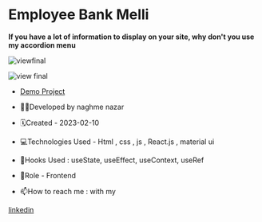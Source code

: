 
# Employee Bank Melli 

**If you have a lot of information to display on your site, why don't you use my
accordion menu**

![viewfinal](https://user-images.githubusercontent.com/109727844/204102879-086fee63-9bda-43b2-a1aa-49879c3f2d39.jpg)

![view final](https://user-images.githubusercontent.com/109727844/204102930-fac80657-4d16-4816-b476-a88e984abefe.jpg)

- [Demo Project](https://pouria-farahani-developer.github.io/Accordion-Menu-ByReact/)
  
- 👩‍💻Developed by naghme nazar
  
- 🗓Created - 2023-02-10
  
- 💻Technologies Used - Html , css , js , React.js , material ui 
  
- 🚧Hooks Used : useState, useEffect, useContext, useRef
  
- 🔑Role - Frontend
  
- 📫How to reach me : with my
  
[linkedin](https://www.linkedin.com/in/naghme-nazar)
